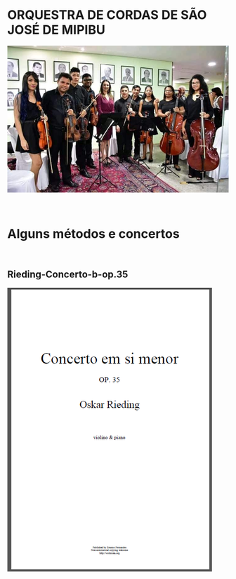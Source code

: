 # ORQUESTRA DE CORDAS DE SÃO JOSÉ DE MIPIBU
![](imagem/membros.jpeg) <br> <br> <br>
# Alguns métodos e concertos <br> <br>
## Rieding-Concerto-b-op.35 <br>
 [![null](<imagem/concerto em si.png>)](<pdfs/Rieding-Concerto-b-op.35.pdf>)